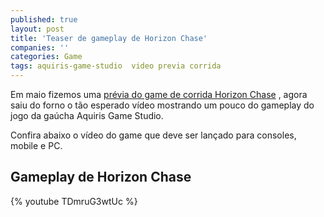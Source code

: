 ```yaml
---
published: true
layout: post
title: 'Teaser de gameplay de Horizon Chase'
companies: ''
categories: Game
tags: aquiris-game-studio  video previa corrida
---
```

Em maio fizemos uma <a href="{{ site.baseurl }}/2015/05/13/previa-de-horizon-chase-da-aquiris-game-studio/">prévia do game de corrida Horizon Chase</a>
, agora saiu do forno o tão esperado vídeo mostrando um pouco do gameplay do jogo da gaúcha Aquiris Game Studio.

Confira abaixo o vídeo do game que deve ser lançado para consoles, mobile e PC.

## Gameplay de Horizon Chase
{% youtube TDmruG3wtUc %}